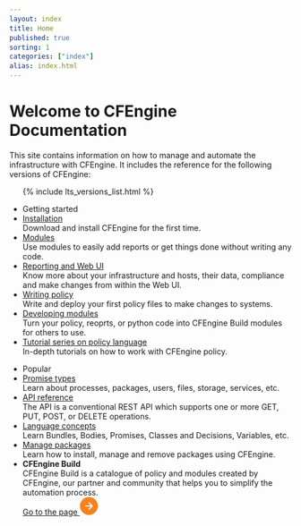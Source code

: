 ```yaml
---
layout: index
title: Home
published: true
sorting: 1
categories: ["index"]
alias: index.html
---
```

<div class="home">
   <div class="home-top">
      <h1>Welcome to CFEngine Documentation</h1>
      <div>
         This site contains information on how to manage and automate the infrastructure with CFEngine.
         It includes the reference for the following versions of CFEngine:
      </div>
      <ul class="home-top_versions">
         {% include lts_versions_list.html %}
      </ul>
   </div>
   <div class="home-links">
      <ul>
         <li>Getting started</li>
         <li>
            <a href="getting-started-installation.html">Installation</a>
            <div>Download and install CFEngine for the first time.</div>
         </li>
         <li>
            <a href="getting-started-modules-from-cfengine-build.html">Modules</a>
            <div>Use modules to easily add reports or get things done without writing any code.</div>
         </li>
         <li>
            <a href="getting-started-reporting-and-web-ui.html">Reporting and Web UI</a>
            <div>Know more about your infrastructure and hosts, their data, compliance and make changes from within the Web UI.</div>
         </li>
         <li>
            <a href="getting-started-writing-policy.html">Writing policy</a>
            <div>Write and deploy your first policy files to make changes to systems.</div>
         </li>
         <li>
            <a href="getting-started-developing-modules.html">Developing modules</a>
            <div>Turn your policy, reoprts, or python code into CFEngine Build modules for others to use.</div>
         </li>
         <li>
            <a href="examples-tutorials-writing-and-serving-policy.html">Tutorial series on policy language</a>
            <div>In-depth tutorials on how to work with CFEngine policy.</div>
         </li>
      </ul>
      <ul>
         <li>Popular</li>
         <li>
            <a href="reference-promise-types.html">Promise types</a>
            <div>Learn about processes, packages, users, files, storage, services, etc.</div>
         </li>
         <li>
            <a href="api-enterprise-api-ref.html">API reference</a>
            <div>The API is a conventional REST API which supports one or more GET, PUT, POST, or DELETE operations.</div>
         </li>
         <li>
            <a href="reference-language-concepts.html">Language concepts</a>
            <div>Learn Bundles, Bodies, Promises, Classes and Decisions, Variables, etc.</div>
         </li>
         <li>
            <a href="examples-tutorials-manage-packages.html">Manage packages</a>
            <div>Learn how to install, manage and remove packages using CFEngine.</div>
         </li>
         <li class="cfe-build">
            <span><b>CFEngine Build</b></span>
            <div>
               CFEngine Build is a catalogue of policy and modules created by CFEngine, our partner and community that
               helps you to simplify the automation process.
            </div>
            <a target="_blank" class="btn btn-transparent" href="https://build.cfengine.com">Go to the page <img src="./media/images/arrow-right.svg" /></a>
         </li>
      </ul>
   </div>
</div>
